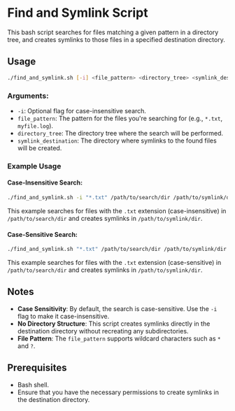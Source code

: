 # Find and Symlink Script

This bash script searches for files matching a given pattern in a directory tree, and creates symlinks to those files in a specified destination directory.

## Usage

```bash
./find_and_symlink.sh [-i] <file_pattern> <directory_tree> <symlink_destination>
```

### Arguments:
- `-i`: Optional flag for case-insensitive search.
- `file_pattern`: The pattern for the files you're searching for (e.g., `*.txt`, `myfile.log`).
- `directory_tree`: The directory tree where the search will be performed.
- `symlink_destination`: The directory where symlinks to the found files will be created.

### Example Usage

#### Case-Insensitive Search:
```bash
./find_and_symlink.sh -i "*.txt" /path/to/search/dir /path/to/symlink/dir
```

This example searches for files with the `.txt` extension (case-insensitive) in `/path/to/search/dir` and creates symlinks in `/path/to/symlink/dir`.

#### Case-Sensitive Search:
```bash
./find_and_symlink.sh "*.txt" /path/to/search/dir /path/to/symlink/dir
```

This example searches for files with the `.txt` extension (case-sensitive) in `/path/to/search/dir` and creates symlinks in `/path/to/symlink/dir`.

## Notes
- **Case Sensitivity**: By default, the search is case-sensitive. Use the `-i` flag to make it case-insensitive.
- **No Directory Structure**: This script creates symlinks directly in the destination directory without recreating any subdirectories.
- **File Pattern**: The `file_pattern` supports wildcard characters such as `*` and `?`.

## Prerequisites
- Bash shell.
- Ensure that you have the necessary permissions to create symlinks in the destination directory.

